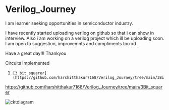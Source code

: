 # Verilog_Journey



I am learner seeking opportunities in semiconductor industry. 

I have recently started uploading verilog on github so that i can show in interview. Also i am working on a verilog project which ill be uploading soon. 
I am open to suggestion, improvemnts and compliments too xd . 


Have a great day!!!
Thankyou



Circuits Implemented

1)     [3_bit_squarer] (https://github.com/harshitthakur7168/Verilog_Journey/tree/main/3Bit_squarer)

https://github.com/harshitthakur7168/Verilog_Journey/tree/main/3Bit_squarer

![cktdiagram](https://user-images.githubusercontent.com/96690206/184195346-cedbff4f-9921-45d8-9f2f-3c14c8c0c1f7.png)

